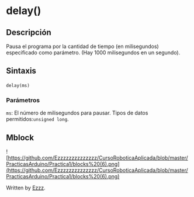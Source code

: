 # delay()

## Descripción

Pausa el programa por la cantidad de tiempo (en milisegundos) especificado como parámetro. (Hay 1000 milisegundos en un segundo).

## Sintaxis

`delay(ms)`

### Parámetros 

`ms`: El número de milisegundos para pausar. Tipos de datos permitidos:`unsigned long`.

## Mblock
![https://github.com/Ezzzzzzzzzzzzzz/CursoRoboticaAplicada/blob/master/PracticasArduino/Practica1/blocks%20(6).png](https://github.com/Ezzzzzzzzzzzzzz/CursoRoboticaAplicada/blob/master/PracticasArduino/Practica1/blocks%20(6).png)



Written by  [Ezzz](https://ezzzzzzzzzzzzzz.github.io/).
<!--stackedit_data:
eyJoaXN0b3J5IjpbLTU0MzQ4MjEwNiwtMTM3OTgzNjA5Nl19
-->